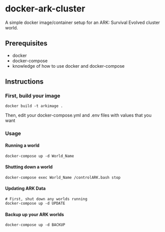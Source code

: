 # docker-ark-cluster
A simple docker image/container setup for an ARK: Survival Evolved cluster world.

## Prerequisites 
* docker
* docker-compose
* knowledge of how to use docker and docker-compose

## Instructions

### First, build your image
```
docker build -t arkimage .
```
Then, edit your docker-compose.yml and .env files with values that you want

### Usage

#### Running a world
```
docker-compose up -d World_Name
```

#### Shutting down a world
```
docker-compose exec World_Name /controlARK.bash stop
```

#### Updating ARK Data
```
# First, shut down any worlds running
docker-compose up -d UPDATE
```

#### Backup up your ARK worlds
```
docker-compose up -d BACKUP
```
